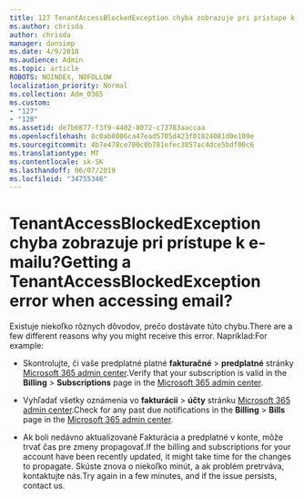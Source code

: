 ```yaml
---
title: 127 TenantAccessBlockedException chyba zobrazuje pri prístupe k e-mailu?
ms.author: chrisda
author: chrisda
manager: dansimp
ms.date: 4/9/2018
ms.audience: Admin
ms.topic: article
ROBOTS: NOINDEX, NOFOLLOW
localization_priority: Normal
ms.collection: Adm_O365
ms.custom:
- "127"
- "128"
ms.assetid: de7b6877-f3f9-4402-8072-c73783aaccaa
ms.openlocfilehash: 8c0ab0086ca47ead5705d423f01824081d0e109e
ms.sourcegitcommit: 4b7e478ce700c0b781efec3857ac4dce5bdf00c6
ms.translationtype: MT
ms.contentlocale: sk-SK
ms.lasthandoff: 06/07/2019
ms.locfileid: "34755346"
---
```

# <a name="getting-a-tenantaccessblockedexception-error-when-accessing-email"></a><span data-ttu-id="a602f-102">TenantAccessBlockedException chyba zobrazuje pri prístupe k e-mailu?</span><span class="sxs-lookup"><span data-stu-id="a602f-102">Getting a TenantAccessBlockedException error when accessing email?</span></span>

<span data-ttu-id="a602f-103">Existuje niekoľko rôznych dôvodov, prečo dostávate túto chybu.</span><span class="sxs-lookup"><span data-stu-id="a602f-103">There are a few different reasons why you might receive this error.</span></span> <span data-ttu-id="a602f-104">Napríklad:</span><span class="sxs-lookup"><span data-stu-id="a602f-104">For example:</span></span>

- <span data-ttu-id="a602f-105">Skontrolujte, či vaše predplatné platné **fakturačné** \> **predplatné** stránky [Microsoft 365 admin center](https://portal.office.com/adminportal/home#/subscriptions).</span><span class="sxs-lookup"><span data-stu-id="a602f-105">Verify that your subscription is valid in the **Billing** \> **Subscriptions** page in the [Microsoft 365 admin center](https://portal.office.com/adminportal/home#/subscriptions).</span></span>

- <span data-ttu-id="a602f-106">Vyhľadať všetky oznámenia vo **fakturácii** \> **účty** stránku [Microsoft 365 admin center](https://portal.office.com/adminportal/home#/billoverview).</span><span class="sxs-lookup"><span data-stu-id="a602f-106">Check for any past due notifications in the **Billing** \> **Bills** page in the [Microsoft 365 admin center](https://portal.office.com/adminportal/home#/billoverview).</span></span>

- <span data-ttu-id="a602f-107">Ak boli nedávno aktualizované Fakturácia a predplatné v konte, môže trvať čas pre zmeny propagovať.</span><span class="sxs-lookup"><span data-stu-id="a602f-107">If the billing and subscriptions for your account have been recently updated, it might take time for the changes to propagate.</span></span> <span data-ttu-id="a602f-108">Skúste znova o niekoľko minút, a ak problém pretrváva, kontaktujte nás.</span><span class="sxs-lookup"><span data-stu-id="a602f-108">Try again in a few minutes, and if the issue persists, contact us.</span></span>
